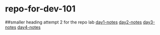 # repo-for-dev-101
##smaller heading
attempt 2 for the repo lab
[day1-notes](day-1/notes.md)
[day2-notes](day-2/notes.md)
[day3-notes](day-3/notes.md)
[day4-notes](day-4/notes.md)
